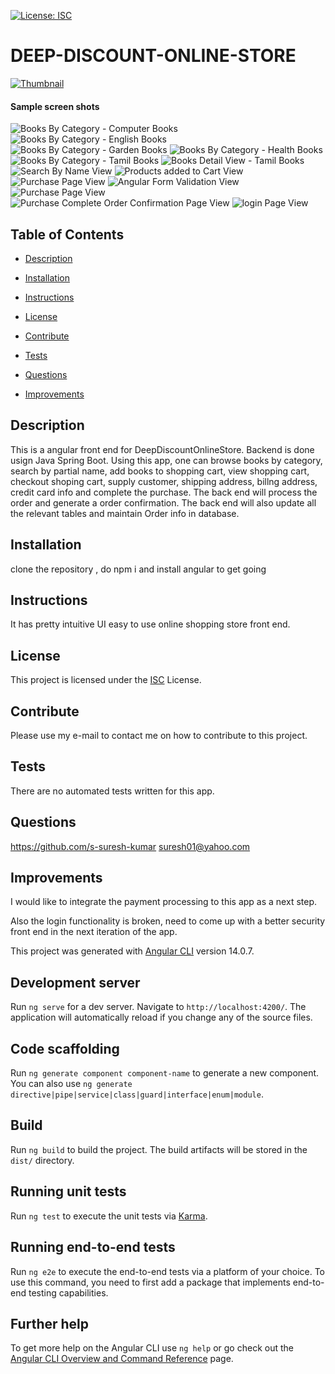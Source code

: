 [![License: ISC](https://img.shields.io/badge/License-ISC-blue.svg)](https://opensource.org/licenses/ISC)

# DEEP-DISCOUNT-ONLINE-STORE

[![Thumbnail](src\assets\images\thumb-1.JPG)](https://github.com/s-suresh-kumar/online-store-angular-frontend)

#### Sample screen shots
![Books By Category - Computer Books](src\assets\images\books-by-category-computer-books.JPG)
![Books By Category - English Books](src\assets\images\books-by-category-english-books.JPG)
![Books By Category - Garden Books](src\assets\images\books-by-category-garden-books.JPG)
![Books By Category - Health Books](src\assets\images\books-by-category-health-books.JPG)
![Books By Category - Tamil Books](src\assets\images\books-by-category-tamil-books.JPG)
![Books Detail View - Tamil Books](src\assets\images\book-detail-view.JPG)
![Search By Name View](src\assets\images\search-by-name-garden.JPG)
![Products added to Cart View](src\assets\images\products_added_to_cart_checkout_page.JPG)
![Purchase Page View](src\assets\images\purchase_page.JPG)
![Angular Form Validation View](src\assets\images\angular_form_validation.JPG)
![Purchase Page View](src\assets\images\purchase_page.JPG)
![Purchase Complete Order Confirmation Page View](src\assets\images\purchase_comple_order_tracking_number.JPG)
![login Page View](src\assets\images\login.JPG)


## Table of Contents

- [Description](#Description)

- [Installation](#Installation)

- [Instructions](#Instructions)

- [License](#License)

- [Contribute](#Contribute)

- [Tests](#Tests)

- [Questions](#Questions)

- [Improvements](#Improvements)

## Description

This is a angular front end for DeepDiscountOnlineStore. Backend is done usign Java Spring Boot. Using this app, one can browse books by category, search by partial name, add books to shopping cart, view shopping cart, checkout shoping cart, supply customer, shipping address, billng address, credit card info and complete the purchase.  The back end will process the order and generate a order confirmation.  The back end will also update all the relevant tables and maintain Order info in database. 

## Installation

clone the repository , do npm i and install angular to get going

## Instructions

It has pretty intuitive UI easy to use online shopping store front end.

## License

This project is licensed under the [ISC](https://opensource.org/licenses/ISC) License.

## Contribute

Please use my e-mail to contact me on how to contribute to this project.

## Tests

There are no automated tests written for this app.

## Questions

https://github.com/s-suresh-kumar
suresh01@yahoo.com

## Improvements

I  would like to integrate the payment processing to this app as  a next step.

Also the login functionality is broken, need to come up with a better security front end in the next iteration of the app.


This project was generated with [Angular CLI](https://github.com/angular/angular-cli) version 14.0.7.

## Development server

Run `ng serve` for a dev server. Navigate to `http://localhost:4200/`. The application will automatically reload if you change any of the source files.

## Code scaffolding

Run `ng generate component component-name` to generate a new component. You can also use `ng generate directive|pipe|service|class|guard|interface|enum|module`.

## Build

Run `ng build` to build the project. The build artifacts will be stored in the `dist/` directory.

## Running unit tests

Run `ng test` to execute the unit tests via [Karma](https://karma-runner.github.io).

## Running end-to-end tests

Run `ng e2e` to execute the end-to-end tests via a platform of your choice. To use this command, you need to first add a package that implements end-to-end testing capabilities.

## Further help

To get more help on the Angular CLI use `ng help` or go check out the [Angular CLI Overview and Command Reference](https://angular.io/cli) page.
